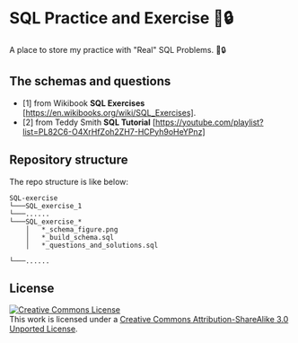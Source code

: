 # SQL Practice and Exercise 📅🔒
 A place to store my practice with "Real" SQL Problems. 📅🔒


## The schemas and questions

- [1] from Wikibook **SQL Exercises** [https://en.wikibooks.org/wiki/SQL_Exercises].
- [2] from Teddy Smith **SQL Tutorial** [https://youtube.com/playlist?list=PL82C6-O4XrHfZoh2ZH7-HCPyh9oHeYPnz] 

## Repository structure
The repo structure is like below:
```
SQL-exercise
└───SQL_exercise_1
└───......
└───SQL_exercise_*
    │   *_schema_figure.png
    │   *_build_schema.sql
    │   *_questions_and_solutions.sql

└───......

```

## License

<a rel="license" href="http://creativecommons.org/licenses/by-sa/3.0/"><img alt="Creative Commons License" style="border-width:0" src="https://i.creativecommons.org/l/by-sa/3.0/88x31.png" /></a><br />This work is licensed under a <a rel="license" href="http://creativecommons.org/licenses/by-sa/3.0/">Creative Commons Attribution-ShareAlike 3.0 Unported License</a>.